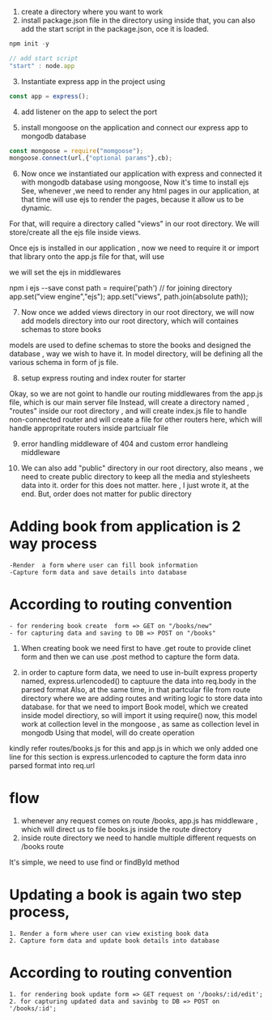 <!-- Application preparation -->

1. create a directory where you want to work
2. install package.json file in the directory 
using 
inside that, you can also add the start script in the package.json, oce it is loaded. 
```js
npm init -y

// add start script
"start" : node.app
```

3. Instantiate express app in the project
using 
```js
const app = express();
```
4. add listener on the app to select the port

5. install mongoose on the application  and connect our express app to mongodb database
```js
const mongoose = require("momgoose");
mongoose.connect(url,{"optional params"},cb);
```

6. Now once we instantiated our application with express and connected it with mongodb database using mongoose,
Now it's time to install ejs
See, whenever ,we need to render any html pages in our application, at that time will use ejs to render the  pages, because it allow us to be dynamic.

For that, will require a directory called "views" in our root directory. We will store/create all the ejs file inside views.

Once ejs is installed in our application , now we need to require it or import that library onto the app.js file for that,
will use

we will set the ejs in middlewares


npm i ejs --save
const path = require('path') // for joining directory    
app.set("view engine","ejs");
app.set("views", path.join(absolute path));

7. Now once we added views directory in our root directory, we will now add models directory into our root directory, which will containes schemas to store books

models are used to define schemas to store the books and designed the database , way we wish to have it.
In model directory, will be defining all the various schema in form of js file. 

8. setup express routing and index router for starter

Okay, so we are not goint to handle our routing middlewares from the app.js file, which is our main server file
Instead, will create a directory named , "routes" inside our root directory , and will create index.js file to handle non-connected router and will create a file for other routers here, which will handle appropritate routers inside partciualr file

9. error handling middleware of 404 and custom error handleing middleware

10. We can also add "public" directory in our root directory, also means , we need to create public directory to keep all the media and stylesheets data into it. order for this does not matter. here , I just wrote it, at the end. But, order does not matter for public directory
 
<!-- Create book
    focusing on how to create a book
 -->
# Adding book from application is 2 way process
    -Render  a form where user can fill book information 
    -Capture form data and save details into database
# According to routing convention 
    - for rendering book create  form => GET on "/books/new"
    - for capturing data and saving to DB => POST on "/books"

1. When creating book we need first to have .get route to provide clinet form and then we can use .post method to capture the form data.

2. in order to capture form data, we need to use in-built express property named, express.urlencoded() to captuure the data into req.body in the parsed format
Also, at the same time, in that partcular file from route directory where we are adding routes and writing logic to store data into database. for that we need to import Book model, which we created inside model directiory,
so will import it using require()
now, this model work at collection level in the mongoose , as same as collection level in mongodb
Using that model, will do create operation

kindly refer
routes/books.js for this and app.js in which we only added one line for this section is express.urlencoded to capture the form data inro parsed format into req.url 

# flow
1. whenever any request comes on route /books, app.js has middleware , which will direct us to file books.js inside the route directory
2. inside route directory we need to handle multiple different requests on /books route

<!-- read book
focus is on how to read book
 -->
It's simple, we need to use find or findById method
<!-- update book
    focusing on how to update a book
 -->
# Updating a book is again two step process,
    1. Render a form where user can view existing book data
    2. Capture form data and update book details into database
# According to routing convention
    1. for rendering book update form => GET request on '/books/:id/edit';
    2. for capturing updated data and savinbg to DB => POST on '/books/:id';

